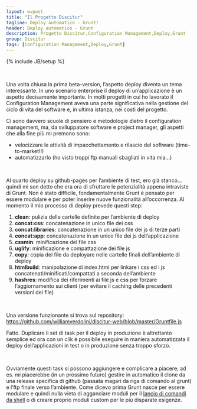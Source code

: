 ```yaml
---
layout: wvpost
title: "Il Progetto Discitur"
tagline: Deploy automatico - Grunt!
header: Deploy automatico - Grunt
description: Progetto Discitur,Configuration Management,Deploy,Grunt
group: Discitur
tags: [Configuration Management,Deploy,Grunt]
---
```

{% include JB/setup %}
<!-- Markup JSON-LD generato da Assistente per il markup dei dati strutturati di Google. -->
<script type="application/ld+json">
{
  "@context" : "http://schema.org",
  "@type" : "Article",
  "name" : "Deploy automatico: Grunt!",
  "author" : {
    "@type" : "Person",
    "name" : "William Verdolini"
  },
  "datePublished" : "2014-03-30",
  "articleSection" : [ "Configuration Management","Deploy","Grunt"  ],
  "url" : "http://williamverdolini.github.io/2014/03/30/discitur-Deploy_Grunt"
}
</script>

 

Una volta chiusa la prima beta-version, l’aspetto deploy diventa un tema
interessante. In uno scenario enterprise il deploy di un’applicazione è un
aspetto decisamente importante. In molti progetti in cui ho lavorato il
Configuration Management aveva una parte significativa nella gestione del ciclo
di vita del software e, in ultima istanza, nei costi del progetto.

Ci sono davvero scuole di pensiero e metodologie dietro il configuration
management, ma, da sviluppatore software e project manager, gli aspetti che
alla fine più mi premono sono:

- velocizzare le attività di impacchettamento e
     rilascio del software (time-to-market!!)
- automatizzarlo (ho visto troppi ftp manuali
     sbagliati in vita mia…)

 

Al quarto deploy su github-pages per l’ambiente di test, ero già
stanco…quindi mi son detto che era ora di sfruttare le potenzialità appena
intraviste di Grunt. Non è stato difficile, fondamentalmente Grunt è pensato per
essere modulare e per poter inserire nuove funzionalità all’occorrenza. Al
momento il mio processo di deploy prevede questi step:

1. **clean**: pulizia delle cartelle definite per
     l’ambiente di deploy
2. **concat:css**: concatenazione in unico file dei css
3. **concat:libraries**: concatenazione in un unico file dei js di
     terze parti
4. **concat:app**: concatenazione in un unico file dei js dell’applicazione
5. **cssmin**: minificazione del file css
6. **uglify**: minificazione e compattazione dei file js
7. **copy**: copia dei file da deployare nelle cartelle
     finali dell’ambiente di deploy
8. **htmlbuild**: manipolazione di index.html per linkare i
     css ed i js concatenati/minificati/compattati a seconda dell’ambiente
9. **hashres**: modifica dei riferimenti ai file js e css
     per forzare l’aggiornamento sui client (per evitare il caching delle
     precedenti versioni dei file)

 

Una versione funzionante si trova sul repository: <a href="https://github.com/williamverdolini/discitur-web/blob/master/Gruntfile.js" target="_blank">https://github.com/williamverdolini/discitur-web/blob/master/Gruntfile.js</a>

Fatto. Duplicare il set di task per il deploy in produzione è altrettanto
semplice ed ora con un clik è possibile eseguire in maniera automatizzata il
deploy dell’applicazioni in test o in produzione senza troppo sforzo.

 

Ovviamente questi task si possono aggiungere e complicare a piacere; ad es.
mi piacerebbe (in un prossimo futuro) gestire in automatico il clone da una
release specifica di github (passata magari da riga di comando al grunt) e l’ftp
finale verso l’ambiente. Come dicevo prima Grunt nasce per essere modulare e
quindi nulla vieta di agganciare moduli per il <a href="https://github.com/sindresorhus/grunt-shell" target="_blank">lancio di comandi da shell</a>
o di creare proprio moduli custom per le più disparate esigenze.